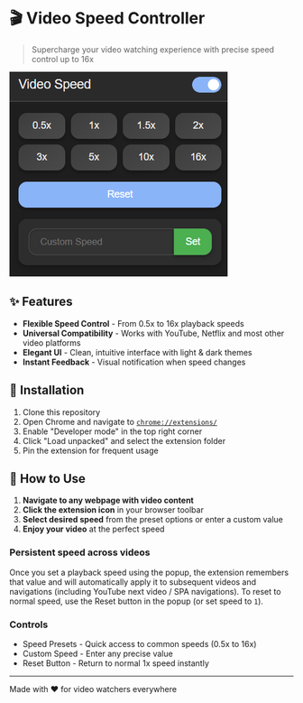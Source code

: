 # 🎬 Video Speed Controller

> Supercharge your video watching experience with precise speed control up to 16x

![Extension Preview](Video-Speed-Controller.png)

## ✨ Features

- **Flexible Speed Control** - From 0.5x to 16x playback speeds
- **Universal Compatibility** - Works with YouTube, Netflix and most other video platforms
- **Elegant UI** - Clean, intuitive interface with light & dark themes
- **Instant Feedback** - Visual notification when speed changes

## 🚀 Installation

1. Clone this repository
2. Open Chrome and navigate to <a href="chrome://extensions/">`chrome://extensions/`</a>
3. Enable "Developer mode" in the top right corner
4. Click "Load unpacked" and select the extension folder
5. Pin the extension for frequent usage

## 🔧 How to Use

1. **Navigate to any webpage with video content**
2. **Click the extension icon** in your browser toolbar
3. **Select desired speed** from the preset options or enter a custom value
4. **Enjoy your video** at the perfect speed

### Persistent speed across videos

Once you set a playback speed using the popup, the extension remembers that value and will automatically apply it to subsequent videos and navigations (including YouTube next video / SPA navigations). To reset to normal speed, use the Reset button in the popup (or set speed to `1`).

### Controls
- Speed Presets - Quick access to common speeds (0.5x to 16x)
- Custom Speed - Enter any precise value
- Reset Button - Return to normal 1x speed instantly

---

Made with ❤️ for video watchers everywhere